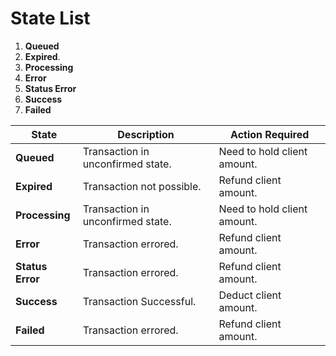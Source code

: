 # **State List**

1. **Queued** 
2. **Expired**. 
3. **Processing**
4. **Error** 
5. **Status Error**
6. **Success**
7. **Failed**



| **State**      | **Description**                                        | **Action Required**               |
|----------------|--------------------------------------------------------|----------------------------------|
| **Queued**     | Transaction in unconfirmed state.                      | Need to hold client amount.       |
| **Expired**    | Transaction not possible.                             | Refund client amount.            |
| **Processing** | Transaction in unconfirmed state.                     | Need to hold client amount.       |
| **Error**      | Transaction errored.                                  | Refund client amount.            |
| **Status Error** | Transaction errored.                                | Refund client amount.            |
| **Success**    | Transaction Successful.                                | Deduct client amount.            |
| **Failed**     | Transaction errored.                                  | Refund client amount.            |
